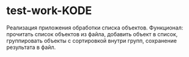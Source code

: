 # test-work-KODE
Реализация приложения обработки списка объектов.
Функционал: прочитать список объектов из файла, добавить объект в список, группировать объекты с сортировкой внутри групп, сохранение результата в файл.
